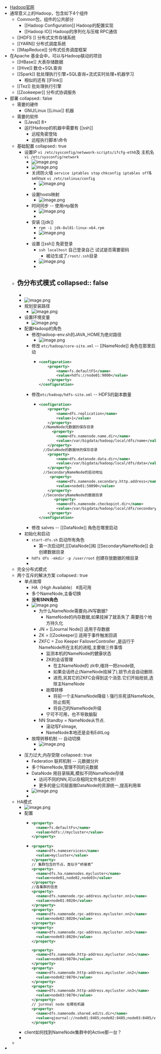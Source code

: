 - [Hadoop官网](https://hadoop.apache.org/)
- 通常意义上的Hadoop，包含如下4个组件
	- Common包，组件的公共部分
		- [[Hadoop Configuration]] Hadoop的配置实现
		- [[Hadoop IO]] Hadoop的序列化与压缩 RPC通信
	- [[HDFS ]] 分布式文件存储系统
	- [[YARN]] 分布式调度系统
	- [[MapReduce]] 分布式任务调度框架
- 在Apache 基金会中，可以与Hadoop联动的项目
	- [[HBase]] 大表存储数据
	- [[Hive]] 数仓+SQL查询
	- [[Spark]] 批处理执行引擎+SQL查询+流式实时处理+机器学习
		- 相似的还有 [[Flink]]
	- [[Tez]] 批处理执行引擎
	- [[Zookeeper]] 分布式协调服务
- 部署
  collapsed:: false
	- 需要的硬件
		- GNU/Linux [[Linux]] 机器
	- 需要的软件
		- [[Java]] 8+
		- 运行Hadoop的机器中需要有 [[ssh]]
			- 远程免密登陆
			- 远程执行脚本\命令
	- 基础配置
	  collapsed:: true
		- 设置IP `vi /etc/sysconfig/netwwork-scripts/ifcfg-eth0`及 主机名 `vi /etc/sysconfig/network`
			- ![image.png](../assets/image_1647159484653_0.png)
			- ![image.png](../assets/image_1647159594584_0.png)
			- 关闭防火墙 `service iptables stop` `chkconfig iptables off`& selinux `vi /etc/selinux/config`
				- ![image.png](../assets/image_1647159702386_0.png)
				-
			- 设置hosts映射
				- ![image.png](../assets/image_1647159618037_0.png)
			- 时间同步 -- 使用ntp服务
				- ![image.png](../assets/image_1647159796939_0.png)
				-
			- 安装 [[jdk]]
				- `rpm -i jdk-8ul81-linux-x64.rpm`
				- ![image.png](../assets/image_1647160467685_0.png)
				-
			- 设置 [[ssh]] 免密登录
				- `ssh localhost` 自己登录自己 试试是否需要密码
					- 被动生成了`/root/.ssh`目录
				- ![image.png](../assets/image_1647161238548_0.png)
				-
	- 伪分布式模式
	  collapsed:: false
		-
		-
		- ![image.png](../assets/image_1647161392042_0.png)
		- 规划安装路径
			- ![image.png](../assets/image_1647161718149_0.png)
		- 设置环境变量
			- ![image.png](../assets/image_1647161740645_0.png)
		- 配置Hadoop的角色
			- 修改hadoop-env.sh的JAVA_HOME为绝对路径
				- ![image.png](../assets/image_1647162214627_0.png)
			- 修改 `etc/hadoop/core-site.xml` -- [[NameNode]] 角色在那里启动
				- ```xml
				  <configuration>
				      <property>
				          <name>fs.defaultFS</name>
				          <value>hdfs://node01:9000</value>
				      </property>
				  </configuration>
				  ```
			- 修改`etc/hadoop/hdfs-site.xml` -- HDFS的副本数量
				- ```xml
				  <configuration>
				      <property>
				          <name>dfs.replication</name>
				          <value>1</value>
				      </property>
				    //NameNode元数据的保存目录
				    	<property>
				          <name>dfs.namenode.name.dir</name>
				          <value>/var/bigdata/hadoop/local/dfs/name</value>
				      </property>
				    //DataNode的数据块的保存目录
				      <property>
				          <name>dfs.datanode.data.dir</name>
				          <value>/var/bigdata/hadoop/local/dfs/data</value>
				      </property>
				    //SecondaryNameNode的启动地址
				       <property>
				          <name>dfs.namenode.secondary.http.address</name>
				          <value>node01:50090</value>
				      </property>
				    //SecondaryNameNode的数据目录
				         <property>
				          <name>dfs.namenode.checkopint.dir</name>
				          <value>/var/bigdata/hadoop/local/dfs/secondary</value>
				      </property>
				  </configuration>
				  ```
			- 修改 salves -- [[DataNode]] 角色在哪里启动
		- 初始化和启动
			- `start-dfs.sh` 启动所有角色
				- 第一次启动时,[[DataNode]]和 [[SecondaryNameNode]] 会创建数据目录
			- `hdfs dfs -mkdir -p /user/root` 创建存放数据的根目录
			-
	- 完全分布式模式
	- 两个互斥的解决方案
collapsed:: true
		- 单点故障
			- HA（High Available） #高可用
			- 多个NameNode,主备切换
			- **没有SNN角色**
			- ![image.png](../assets/image_1647247737762_0.png)
				- 为什么NameNode需要向JN写数据?
					- NameNode的内存数据,如果挂掉了就丢失了.需要找个地方持久化
				- JN = [[Journal Node]] 适用于存数据
				- ZK = [[Zookeeper]] 适用于事件触发回调
				- ZKFC = Zoo Keeper FailoverController ,是运行于 NameNode所在主机的进程,主要做三件事情
					- 监测本机的NameNode的健康状态
					- ZK的会话管理
						- 在主NameNode的 zk中,维持一把znode锁,
						- 如果会话终止(NameNode挂掉了),锁节点会自动删除.
						- 进而,另其它的ZKFC会得到这个消息.它们开始抢锁,选除主NameNode
					- 故障转移
						- 将前一个主NameNode降级 \ 强行杀死该NameNode,防止假死
						- 将自己的NameNode升级
					- 宁可不可用，也不导致脑裂
				- NN Standby = NameNode从节点.
					- 滚动写FsImage,
					- NameNode本地还是会有EditLog
			- 故障转移机制 -- 自动切换
				- ![image.png](../assets/image_1647249368276_0.png)
				-
		- 压力过大,内存受限
collapsed:: true
			- Federation 联邦机制 -- 元数据分片
			- 多个NameNode,管理不同的元数据
			- DataNode 用目录隔离,模拟不同NameNode存储
				- 访问不同的NN,可以存相同文件名的文件!
				- 更多的是公司层面做DataNode的资源统一,提高利用率
			- ![image.png](../assets/image_1647257510005_0.png)
			-
	- HA模式
		- ![image.png](../assets/image_1647675332004_0.png)
		- 配置
			- ```core-site.xml
			  <property>
			    <name>fs.defaultFs</name>
			    <value>hdfs://mycluster</value>
			  </property>
			  ```
			- ```hdfs-site..xml
			  <property>
			    <name>dfs.nameservices</name>
			    <value>mycluster</value>
			  </property>
			  // 集群包含的节点，类似于“桥接表”
			  <property>
			    <name>dfs.ha.namenodes.mycluster</name>
			    <value>node01,node02,node03</value>
			  </property>
			  //各集群的信息
			  <property>
			    <name>dfs.namenode.rpc-address.mycluster.nn1</name>
			    <value>node01:8020</value>
			  </property>
			  <property>
			    <name>dfs.namenode.rpc-address.mycluster.nn2</name>
			    <value>node02:8020</value>
			  </property>
			  <property>
			    <name>dfs.namenode.rpc-address.mycluster.nn3</name>
			    <value>node03:8020</value>
			  </property>
			  
			  <property>
			    <name>dfs.namenode.http-address.mycluster.nn1</name>
			    <value>node01:9870</value>
			  </property>
			  <property>
			    <name>dfs.namenode.http-address.mycluster.nn2</name>
			    <value>node02:9870</value>
			  </property>
			  <property>
			    <name>dfs.namenode.http-address.mycluster.nn3</name>
			    <value>node03:9870</value>
			  </property>
			  // jurnnal node 在哪些机器
			  <property>
			    <name>dfs.namenode.shared.edits.dir</name>
			    <value>qjournal://node01:8485;node02:8485;node03:8485/var/bigdata/hadoop/ha/dfs/jn</value>
			  </property>
			  
			  ```
		- client如何找到NameNode集群中的Active那一台？
		-
	-
-